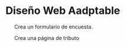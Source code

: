 <H1><strong></STRONG>Diseño Web Aadptable<strong></strong></H1>

<ul>
  <p>Crea un formulario de encuesta.</p>
  <p>Crea una página de tributo</p>
</ul>
